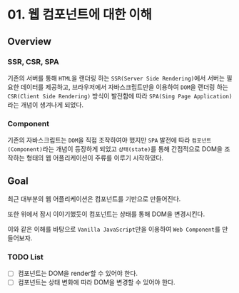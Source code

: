 # 01. 웹 컴포넌트에 대한 이해

## Overview

### SSR, CSR, SPA
기존의 서버를 통해 `HTML`을 랜더링 하는 `SSR(Server Side Rendering)`에서 서버는 필요한 데이터를 제공하고, 브라우저에서 자바스크립트만을 이용하여 `DOM`을 랜더링 하는 `CSR(Client Side Rendering)` 방식이 발전함에 따라 `SPA(Sing Page Application)`라는 개념이 생겨나게 되었다.

### Component
기존의 자바스크립트는 `DOM`을 직접 조작하여야 했지만 `SPA` 발전에 따라 `컴포넌트(Component)`라는 개념이 등장하게 되었고 `상태(state)`를 통해 간접적으로 DOM을 조작하는 형태의 웹 어플리케이션이 주류를 이루기 시작하였다.

## Goal
최근 대부분의 웹 어플리케이션은 컴포넌트를 기반으로 만들어진다.

또한 위에서 잠시 이야기했듯이 컴포넌트는 상태를 통해 DOM을 변경시킨다.

이와 같은 이해를 바탕으로 `Vanilla JavaScript`만을 이용하여 `Web Component`를 만들어보자.

### TODO List
- [ ] 컴포넌트는 DOM을 render할 수 있어야 한다.
- [ ] 컴포넌트는 상태 변화에 따라 DOM을 변경할 수 있어야 한다.
